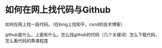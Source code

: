 # 如何在网上找代码与Github

如何在网上找一段代码。（在bing上找知乎，csnd的技术博客）

github是什么，上面有什么。怎么找github的代码（几个关键词）怎么下载代码，怎么看代码的靠谱程度